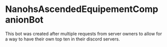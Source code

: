 # NanohsAscendedEquipementCompanionBot
This bot was created after multiple requests from server owners to allow for a way to have their own top ten in their  discord servers. 
